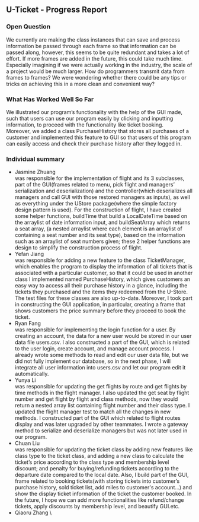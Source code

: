 ## U-Ticket - Progress Report

### Open Question
We currently are making the class instances that can save and process information be passed through each frame so that information can be passed along, however, this seems to be quite redundant and takes a lot of effort. If more frames are added in the future, this could take much time. Especially imagining if we were actually working in the industry, the scale of a project would be much larger. How do programmers transmit data from frames to frames? We were wondering whether there could be any tips or tricks on achieving this in a more clean and convenient way?

### What Has Worked Well So Far
We illustrated our program’s functionality with the help of the GUI made, such that users can use our program easily by clicking and inputting information, to proceed with the functionality like ticket booking. \
Moreover, we added a class PurchaseHistory that stores all purchases of a customer and implemented this feature to GUI so that users of this program can easily access and check their purchase history after they logged in. 

### Individual summary
* Jasmine Zhuang \
was responsible for the implementation of flight and its 3 subclasses, part of the GUI(frames related to menu, pick flight and managers’ serialization and deserialization) and the controller(which deserializes all managers and call GUI with those restored managers as inputs), as well as everything under the UStore package(where the simple factory design pattern is used). 
For the construction of flight, I have created some helper functions, buildTime that build a LocalDateTime based on the arraylist of date information input, and buildSeatArray which returns a seat array, (a nested arraylist where each element is an arraylist of containing a seat number and its seat type), based on the information such as an arraylist of seat numbers given; these 2 helper functions are design to simplify the construction process of flight. 
* Yefan Jiang \
was responsible for adding a new feature to the class TicketManager, which enables the program to display the information of all tickets that is associated with a particular customer, so that it could be used in another class I implemented named PurchaseHistory, which gives customers an easy way to access all their purchase history in a glance, including the tickets they purchased and the items they redeemed from the U-Store. The test files for these classes are also up-to-date. Moreover, I took part in constructing the GUI application, in particular, creating a frame that shows customers the price summary before they proceed to book the ticket.
* Ryan Fang \
was responsible for implementing the login function for a user. By creating an account, the data for a new user would be stored in our user data file users.csv.  I also constructed a part of the GUI, which is related to the user login, create account, and manage account process. I already wrote some methods to read and edit our user data file, but we did not fully implement our database, so in the next phase, I will integrate all user information into users.csv and let our program edit it automatically. 
* Yunya Li \
was responsible for updating the get flights by route and get flights by time methods in the flight manager. I also updated the get seat by flight number and get flight by flight and class methods, now they would return a nested array list containing flight number and their class type. I updated the flight manager test to match all the changes in new methods. I constructed part of the GUI which related to flight routes display and was later upgraded by other teammates. I wrote a gateway method to serialize and deserialize managers but was not later used in our program.
* Chuan Liu \
was responsible for updating the ticket class by adding new features like class type to the ticket class, and adding a new class to calculate the ticket’s price according to the class type and membership level discount; and penalty for buying/refunding tickets according to the departure date compared to the local date. Also, I build part of the GUI, frame related to booking tickets(with storing tickets into customer’s purchase history, sold ticket list, add miles to customer's account...) and show the display ticket information of the ticket the customer booked. In the future, I hope we can add more functionalities like refund/change tickets, apply discounts by membership level, and beautify GUI.etc.
* Qiaoru Zhang \

